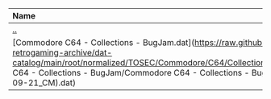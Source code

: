 |Name|Size|
|:---|---:|
|[..](../index.html)|DIR|
|[Commodore C64 - Collections - BugJam.dat](https://raw.githubusercontent.com/open-retrogaming-archive/dat-catalog/main/root/normalized/TOSEC/Commodore/C64/Collections/BugJam/Commodore C64 - Collections - BugJam/Commodore C64 - Collections - BugJam (TOSEC-v2019-09-21_CM).dat)|3446628|
